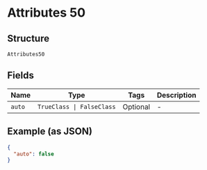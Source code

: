 
# Attributes 50

## Structure

`Attributes50`

## Fields

| Name | Type | Tags | Description |
|  --- | --- | --- | --- |
| `auto` | `TrueClass \| FalseClass` | Optional | - |

## Example (as JSON)

```json
{
  "auto": false
}
```

